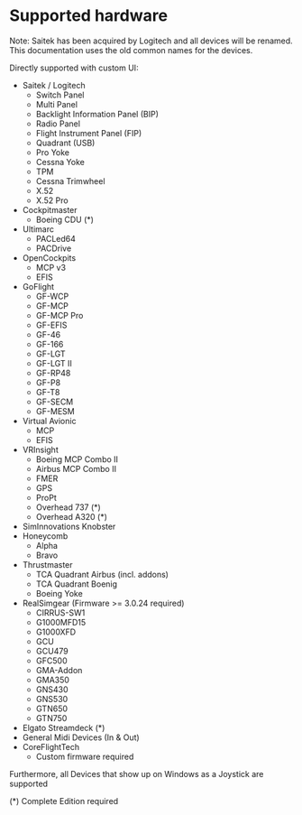 # Supported hardware

Note: Saitek has been acquired by Logitech and all devices will be renamed. This documentation uses the old common names for the devices.

Directly supported with custom UI:

* Saitek / Logitech
  * Switch Panel
  * Multi Panel
  * Backlight Information Panel (BIP)
  * Radio Panel
  * Flight Instrument Panel (FIP)
  * Quadrant (USB)
  * Pro Yoke
  * Cessna Yoke
  * TPM&#x20;
  * Cessna Trimwheel
  * X.52
  * X.52 Pro
* Cockpitmaster
  * Boeing CDU (\*)
* Ultimarc
  * PACLed64
  * PACDrive
* OpenCockpits
  * MCP v3
  * EFIS
* GoFlight
  * GF-WCP
  * GF-MCP
  * GF-MCP Pro
  * GF-EFIS
  * GF-46
  * GF-166
  * GF-LGT
  * GF-LGT II
  * GF-RP48
  * GF-P8
  * GF-T8
  * GF-SECM
  * GF-MESM
* Virtual Avionic
  * MCP
  * EFIS
* VRInsight
  * Boeing MCP Combo II
  * Airbus MCP Combo II
  * FMER
  * GPS
  * ProPt
  * Overhead 737 (\*)
  * Overhead A320 (\*)
* SimInnovations Knobster
* Honeycomb
  * Alpha
  * Bravo
* Thrustmaster
  * TCA Quadrant Airbus (incl. addons)
  * TCA Quadrant Boenig
  * Boeing Yoke
* RealSimgear (Firmware >= 3.0.24 required)
  * CIRRUS-SW1&#x20;
  * G1000MFD15&#x20;
  * G1000XFD&#x20;
  * GCU&#x20;
  * GCU479&#x20;
  * GFC500&#x20;
  * GMA-Addon&#x20;
  * GMA350&#x20;
  * GNS430&#x20;
  * GNS530&#x20;
  * GTN650&#x20;
  * GTN750
* Elgato Streamdeck (\*)
* General Midi Devices (In & Out)
* CoreFlightTech
  * Custom firmware required

Furthermore, all Devices that show up on Windows as a Joystick are supported

(\*) Complete Edition required
